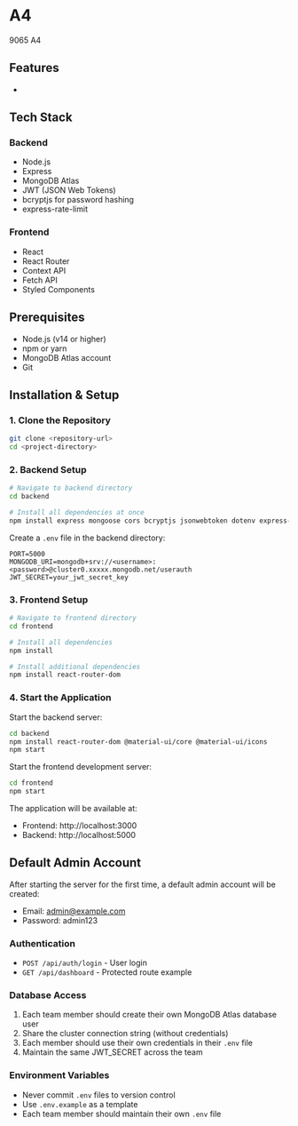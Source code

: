 # A4

9065 A4

## Features

-

## Tech Stack

### Backend

- Node.js
- Express
- MongoDB Atlas
- JWT (JSON Web Tokens)
- bcryptjs for password hashing
- express-rate-limit

### Frontend

- React
- React Router
- Context API
- Fetch API
- Styled Components

## Prerequisites

- Node.js (v14 or higher)
- npm or yarn
- MongoDB Atlas account
- Git

## Installation & Setup

### 1. Clone the Repository

```bash
git clone <repository-url>
cd <project-directory>
```

### 2. Backend Setup

```bash
# Navigate to backend directory
cd backend

# Install all dependencies at once
npm install express mongoose cors bcryptjs jsonwebtoken dotenv express-rate-limit
```

Create a `.env` file in the backend directory:

```env
PORT=5000
MONGODB_URI=mongodb+srv://<username>:<password>@cluster0.xxxxx.mongodb.net/userauth
JWT_SECRET=your_jwt_secret_key
```

### 3. Frontend Setup

```bash
# Navigate to frontend directory
cd frontend

# Install all dependencies
npm install

# Install additional dependencies
npm install react-router-dom
```

### 4. Start the Application

Start the backend server:

```bash
cd backend
npm install react-router-dom @material-ui/core @material-ui/icons
npm start
```

Start the frontend development server:

```bash
cd frontend
npm start
```

The application will be available at:

- Frontend: http://localhost:3000
- Backend: http://localhost:5000

## Default Admin Account

After starting the server for the first time, a default admin account will be created:

- Email: admin@example.com
- Password: admin123

### Authentication

- `POST /api/auth/login` - User login
- `GET /api/dashboard` - Protected route example

### Database Access

1. Each team member should create their own MongoDB Atlas database user
2. Share the cluster connection string (without credentials)
3. Each member should use their own credentials in their `.env` file
4. Maintain the same JWT_SECRET across the team

### Environment Variables

- Never commit `.env` files to version control
- Use `.env.example` as a template
- Each team member should maintain their own `.env` file
